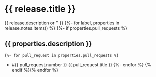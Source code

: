 # {{ release.title }}
{{ release.description or '' }}
{%- for label, properties in release.notes.items() %}
{%- if properties.pull_requests %}
## {{ properties.description }}
    {%- for pull_request in properties.pull_requests %}
* #{{ pull_request.number }} {{ pull_request.title }}
    {%- endfor %}
{% endif %}{% endfor %}
